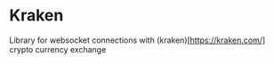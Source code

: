 # Kraken

Library for websocket connections with (kraken)[https://kraken.com/] crypto currency exchange
